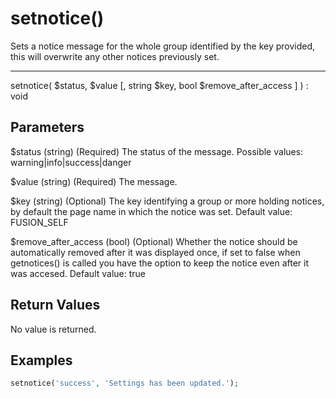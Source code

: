 # setnotice()

Sets a notice message for the whole group identified by the key provided, this will overwrite any other notices previously set.

---

setnotice( $status, $value [, string $key, bool $remove_after_access ] ) : void

## Parameters

$status (string) (Required) The status of the message. Possible values: warning|info|success|danger

$value (string) (Required) The message.

$key (string) (Optional) The key identifying a group or more holding notices, by default the page name in which the notice was set. Default value: FUSION_SELF

$remove_after_access (bool) (Optional) Whether the notice should be automatically removed after it was displayed once, if set to false when getnotices() is called you have the option to keep the notice even after it was accesed. Default value: true

## Return Values

No value is returned.

## Examples

```php
setnotice('success', 'Settings has been updated.');
```
